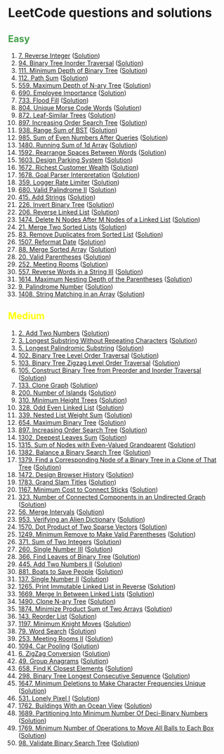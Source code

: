 # LeetCode questions and solutions

## <span style="color: #43A048;">Easy
1. [7. Reverse Integer](https://leetcode.com/problems/reverse-integer/) ([Solution](Tree/l_7.py))
2. [94. Binary Tree Inorder Traversal](https://leetcode.com/problems/binary-tree-inorder-traversal/) ([Solution](Tree/l_94.py))
3. [111. Minimum Depth of Binary Tree](https://leetcode.com/problems/minimum-depth-of-binary-tree/) ([Solution](BFS/l_111.py))
4. [112. Path Sum](https://leetcode.com/problems/path-sum/) ([Solution](Tree/l_112.py))
5. [559. Maximum Depth of N-ary Tree](https://leetcode.com/problems/maximum-depth-of-n-ary-tree/) ([Solution](DFS/l_559.py))
6. [690. Employee Importance](https://leetcode.com/problems/employee-importance/) ([Solution](DFS/l_690.py))
7. [733. Flood Fill](https://leetcode.com/problems/flood-fill/) ([Solution](DFS/l_733.py))
8. [804. Unique Morse Code Words](https://leetcode.com/problems/unique-morse-code-words/) ([Solution](String/l_804.py))
9. [872. Leaf-Similar Trees](https://leetcode.com/problems/leaf-similar-trees/) ([Solution](DFS/l_872.py))
10. [897. Increasing Order Search Tree](https://leetcode.com/problems/increasing-order-search-tree/) ([Solution](Tree/l_897.py))
11. [938. Range Sum of BST](https://leetcode.com/problems/range-sum-of-bst/) ([Solution](Tree/l_938.py))
12. [985. Sum of Even Numbers After Queries](https://leetcode.com/problems/sum-of-even-numbers-after-queries/) ([Solution](Others/l_985.py))
13. [1480. Running Sum of 1d Array](https://leetcode.com/problems/running-sum-of-1d-array/) ([Solution](Others/l_1480.py))
14. [1592. Rearrange Spaces Between Words](https://leetcode.com/problems/rearrange-spaces-between-words/) ([Solution](String/l_1592.py))
15. [1603. Design Parking System](https://leetcode.com/problems/design-parking-system/) ([Solution](Design/l_1603.py))
16. [1672. Richest Customer Wealth](https://leetcode.com/problems/richest-customer-wealth/) ([Solution](Others/l_1672.py))
17. [1678. Goal Parser Interpretation](https://leetcode.com/problems/goal-parser-interpretation/) ([Solution](String/l_1678.py))
18. [359. Logger Rate Limiter](https://leetcode.com/problems/logger-rate-limiter/) ([Solution](Design/l_359.py))
19. [680. Valid Palindrome II](https://leetcode.com/problems/valid-palindrome-ii/) ([Solution](String/l_680.py))
20. [415. Add Strings](https://leetcode.com/problems/add-strings/) ([Solution](String/l_415.py))
21. [226. Invert Binary Tree](https://leetcode.com/problems/invert-binary-tree/) ([Solution](Tree/l_226.py))
22. [206. Reverse Linked List](https://leetcode.com/problems/reverse-linked-list/) ([Solution](LinkedList/l_206.py))
23. [1474. Delete N Nodes After M Nodes of a Linked List](https://leetcode.com/problems/delete-n-nodes-after-m-nodes-of-a-linked-list/) ([Solution](LinkedList/l_1474.py))
24. [21. Merge Two Sorted Lists](https://leetcode.com/problems/merge-two-sorted-lists/) ([Solution](LinkedList/l_21.py))
25. [83. Remove Duplicates from Sorted List](https://leetcode.com/problems/remove-duplicates-from-sorted-list/submissions/) ([Solution](LinkedList/l_83.py))
26. [1507. Reformat Date](https://leetcode.com/problems/reformat-date/submissions/) ([Solution](String/l_1508.py))
27. [88. Merge Sorted Array](https://leetcode.com/problems/merge-sorted-array/) ([Solution](Others/l_88.py))
28. [20. Valid Parentheses](https://leetcode.com/problems/valid-parentheses/) ([Solution](String/l_20.py))
29. [252. Meeting Rooms](https://leetcode.com/problems/meeting-rooms/) ([Solution](Greedy/l_252.py))
30. [557. Reverse Words in a String III](https://leetcode.com/problems/reverse-words-in-a-string-iii/) ([Solution](String/l_557.py))
31. [1614. Maximum Nesting Depth of the Parentheses](https://leetcode.com/problems/maximum-nesting-depth-of-the-parentheses/) ([Solution](String/l_1614.py))
32. [9. Palindrome Number](https://leetcode.com/problems/palindrome-number/) ([Solution](Math/l_9.py))
33. [1408. String Matching in an Array](https://leetcode.com/problems/string-matching-in-an-array/) ([Solution](String/l_1408.py))

[comment]: <> (- []&#40;&#41; &#40;[Solution]&#40;Tree/l_111.py&#41;&#41;)

## <span style="color: yellow;">Medium
1. [2. Add Two Numbers](https://leetcode.com/problems/add-two-numbers/) ([Solution](LinkedList/l_2.py))
2. [3. Longest Substring Without Repeating Characters](https://leetcode.com/problems/longest-substring-without-repeating-characters/) ([Solution](String/l_3.py))
3. [5. Longest Palindromic Substring](https://leetcode.com/problems/longest-palindromic-substring/) ([Solution](String/l_5.py))
4. [102. Binary Tree Level Order Traversal](https://leetcode.com/problems/binary-tree-level-order-traversal/) ([Solution](BFS/l_102.py))
5. [103. Binary Tree Zigzag Level Order Traversal](https://leetcode.com/problems/binary-tree-zigzag-level-order-traversal/) ([Solution](Tree/l_103.py))
6. [105. Construct Binary Tree from Preorder and Inorder Traversal](https://leetcode.com/problems/construct-binary-tree-from-preorder-and-inorder-traversal/) ([Solution](Tree/l_105.py))
7. [133. Clone Graph](https://leetcode.com/problems/clone-graph/) ([Solution](BFS/l_133.py))
8. [200. Number of Islands](https://leetcode.com/problems/number-of-islands/) ([Solution](BFS/l_200.py))
9. [310. Minimum Height Trees](https://leetcode.com/problems/minimum-height-trees/) ([Solution](Graph/l_310.py))
10. [328. Odd Even Linked List](https://leetcode.com/problems/odd-even-linked-list/) ([Solution](LinkedList/l_328.py))
11. [339. Nested List Weight Sum](https://leetcode.com/problems/nested-list-weight-sum/) ([Solution](DFS/l_339.py))
12. [654. Maximum Binary Tree](https://leetcode.com/problems/maximum-binary-tree/) ([Solution](Tree/l_654.py))
13. [897. Increasing Order Search Tree](https://leetcode.com/problems/increasing-order-search-tree/) ([Solution](Tree/l_897.py))
14. [1302. Deepest Leaves Sum](https://leetcode.com/problems/deepest-leaves-sum/) ([Solution](Tree/l_1302.py))
15. [1315. Sum of Nodes with Even-Valued Grandparent](https://leetcode.com/problems/sum-of-nodes-with-even-valued-grandparent/) ([Solution](Tree/l_1315.py))
16. [1382. Balance a Binary Search Tree](https://leetcode.com/problems/balance-a-binary-search-tree/) ([Solution](Tree/l_1382.py))
17. [1379. Find a Corresponding Node of a Binary Tree in a Clone of That Tree](https://leetcode.com/problems/find-a-corresponding-node-of-a-binary-tree-in-a-clone-of-that-tree/) ([Solution](BFS/l_1379.py))
18. [1472. Design Browser History](https://leetcode.com/problems/design-browser-history/) ([Solution](LinkedList/l_1472.py))
19. [1783. Grand Slam Titles](https://leetcode.com/problems/grand-slam-titles/) ([Solution](SQL/l_1783.sql))
20. [1167. Minimum Cost to Connect Sticks](https://leetcode.com/problems/minimum-cost-to-connect-sticks/) ([Solution](Greedy/l_1167.py))
21. [323. Number of Connected Components in an Undirected Graph](https://leetcode.com/problems/number-of-connected-components-in-an-undirected-graph/) ([Solution](Graph/l_323.py))
22. [56. Merge Intervals](https://leetcode.com/problems/merge-intervals/) ([Solution](Greedy/l_56.py))
23. [953. Verifying an Alien Dictionary](https://leetcode.com/problems/verifying-an-alien-dictionary/) ([Solution](String/l_953.py))
24. [1570. Dot Product of Two Sparse Vectors](https://leetcode.com/problems/dot-product-of-two-sparse-vectors/) ([Solution](Design/l_1570.py))
25. [1249. Minimum Remove to Make Valid Parentheses](https://leetcode.com/problems/minimum-remove-to-make-valid-parentheses/) ([Solution](String/l_1249.py))
26. [371. Sum of Two Integers](https://leetcode.com/problems/sum-of-two-integers/) ([Solution](String/l_371.py))
27. [260. Single Number III](https://leetcode.com/problems/single-number-iii/) ([Solution](String/l_260.py))
28. [366. Find Leaves of Binary Tree](https://leetcode.com/problems/find-leaves-of-binary-tree/) ([Solution](DFS/l_366.py))
29. [445. Add Two Numbers II](https://leetcode.com/problems/add-two-numbers-ii/) ([Solution](LinkedList/l_445.py))
30. [881. Boats to Save People](https://leetcode.com/problems/boats-to-save-people/) ([Solution](Greedy/l_881.py))
31. [137. Single Number II](https://leetcode.com/problems/single-number-ii/) ([Solution](String/l_137.py))
32. [1265. Print Immutable Linked List in Reverse](https://leetcode.com/problems/print-immutable-linked-list-in-reverse/) ([Solution](LinkedList/l_1265.py))
33. [1669. Merge In Between Linked Lists](https://leetcode.com/problems/merge-in-between-linked-lists/) ([Solution](LinkedList/l_1669.py))
34. [1490. Clone N-ary Tree](https://leetcode.com/problems/clone-n-ary-tree/) ([Solution](Tree/l_1490.py))
35. [1874. Minimize Product Sum of Two Arrays](https://leetcode.com/problems/minimize-product-sum-of-two-arrays/) ([Solution](Greedy/l_1874.py))
36. [143. Reorder List](https://leetcode.com/problems/reorder-list/) ([Solution](LinkedList/l_143.py))
37. [1197. Minimum Knight Moves](https://leetcode.com/problems/minimum-knight-moves/) ([Solution](BFS/l_1197.py))
38. [79. Word Search](https://leetcode.com/problems/word-search/) ([Solution](String/l_79.py))
39. [253. Meeting Rooms II](https://leetcode.com/problems/meeting-rooms-ii/) ([Solution](Greedy/l_253.py))
40. [1094. Car Pooling](https://leetcode.com/problems/car-pooling/submissions/) ([Solution](Greedy/l_1094.py))
41. [6. ZigZag Conversion](https://leetcode.com/problems/zigzag-conversion/) ([Solution](String/l_6.py))
42. [49. Group Anagrams](https://leetcode.com/problems/group-anagrams/) ([Solution](String/l_49.py))
43. [658. Find K Closest Elements](https://leetcode.com/problems/find-k-closest-elements) ([Solution](Array/l_658.py))
44. [298. Binary Tree Longest Consecutive Sequence](https://leetcode.com/problems/binary-tree-longest-consecutive-sequence/) ([Solution](Tree/l_298.py))
45. [1647. Minimum Deletions to Make Character Frequencies Unique](https://leetcode.com/problems/minimum-deletions-to-make-character-frequencies-unique/) ([Solution](Greedy/l_1647.py))
46. [531. Lonely Pixel I](https://leetcode.com/problems/lonely-pixel-i/) ([Solution](Array/l_531.py))
47. [1762. Buildings With an Ocean View](https://leetcode.com/problems/buildings-with-an-ocean-view/) ([Solution](Array/l_1762.py))
48. [1689. Partitioning Into Minimum Number Of Deci-Binary Numbers](https://leetcode.com/problems/partitioning-into-minimum-number-of-deci-binary-numbers/) ([Solution](Greedy/l_1689.py))
49. [1769. Minimum Number of Operations to Move All Balls to Each Box](https://leetcode.com/problems/minimum-number-of-operations-to-move-all-balls-to-each-box/) ([Solution](Array/l_1769.py))
50. [98. Validate Binary Search Tree](https://leetcode.com/problems/validate-binary-search-tree/) ([Solution](Tree/l_98.py))


[comment]: <> (- []&#40;&#41; &#40;[Solution]&#40;Tree/l_111.py&#41;&#41;)

